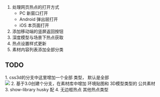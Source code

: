 1. 处理网页热点的打开方式
   * PC 新窗口打开
   * Android 弹出层打开
   * iOS 本页面打开
2. 添加移动端的竖屏返回按钮
3. 深度模型与场景下热点获取
4. 热点设置样式更新
5. 素材内容列表添加全部分类

## TODO

1. css3d的分支中这里增加一个全部 类型， 默认是全部  
	![](Pasted%20image%2020240319160357.png)
2. 基于3.0创建个分支，在素材库中增加 环境贴图和 3D模型类型的 公共素材
3. show-library husky 配
4. 无边框热点 其他热点类型
